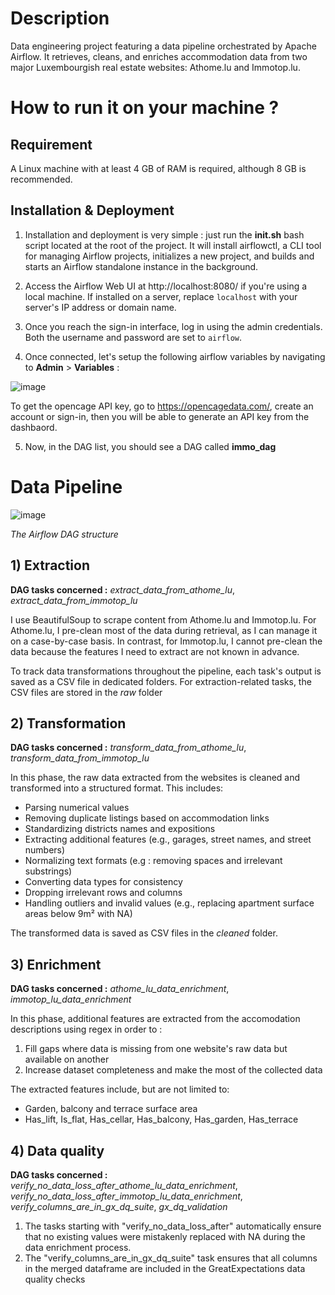 # Description

Data engineering project featuring a data pipeline orchestrated by Apache Airflow. It retrieves, cleans, and enriches accommodation data from two major Luxembourgish real estate websites: Athome.lu and Immotop.lu.

# How to run it on your machine ?

## Requirement

A Linux machine with at least 4 GB of RAM is required, although 8 GB is recommended.

## Installation & Deployment

1) Installation and deployment is very simple : just run the **init.sh** bash script located at the root of the project. It will install airflowctl, a CLI tool for managing Airflow projects, initializes a new project, and builds and starts an Airflow standalone instance in the background.
  
2) Access the Airflow Web UI at http://localhost:8080/ if you're using a local machine. If installed on a server, replace `localhost` with your server's IP address or domain name.

3) Once you reach the sign-in interface, log in using the admin credentials. Both the username and password are set to `airflow`.

4) Once connected, let's setup the following airflow variables by navigating to **Admin** > **Variables** :

![image](https://github.com/user-attachments/assets/a2fc4948-8ff6-451b-b342-95f8d11ba99c)

To get the opencage API key, go to https://opencagedata.com/, create an account or sign-in, then you will be able to generate an API key from the dashbaord.

5) Now, in the DAG list, you should see a DAG called **immo_dag**

# Data Pipeline

![image](https://github.com/user-attachments/assets/2cafd2e0-846d-4c77-899b-cc276d8ee366)

_The Airflow DAG structure_

## 1) Extraction

__DAG tasks concerned :__ _extract_data_from_athome_lu_, _extract_data_from_immotop_lu_

I use BeautifulSoup to scrape content from Athome.lu and Immotop.lu. For Athome.lu, I pre-clean most of the data during retrieval, as I can manage it on a case-by-case basis. In contrast, for Immotop.lu, I cannot pre-clean the data because the features I need to extract are not known in advance.

To track data transformations throughout the pipeline, each task's output is saved as a CSV file in dedicated folders. For extraction-related tasks, the CSV files are stored in the _raw_ folder

## 2) Transformation

__DAG tasks concerned :__ _transform_data_from_athome_lu_, _transform_data_from_immotop_lu_

In this phase, the raw data extracted from the websites is cleaned and transformed into a structured format. This includes:

- Parsing numerical values
- Removing duplicate listings based on accommodation links
- Standardizing districts names and expositions
- Extracting additional features (e.g., garages, street names, and street numbers)
- Normalizing text formats (e.g : removing spaces and irrelevant substrings)
- Converting data types for consistency
- Dropping irrelevant rows and columns
- Handling outliers and invalid values (e.g., replacing apartment surface areas below 9m² with NA)

The transformed data is saved as CSV files in the _cleaned_ folder.

## 3) Enrichment

__DAG tasks concerned :__ _athome_lu_data_enrichment_, _immotop_lu_data_enrichment_

In this phase, additional features are extracted from the accomodation descriptions using regex in order to :
1) Fill gaps where data is missing from one website's raw data but available on another
2) Increase dataset completeness and make the most of the collected data

The extracted features include, but are not limited to:

- Garden, balcony and terrace surface area
- Has_lift, Is_flat, Has_cellar, Has_balcony, Has_garden, Has_terrace

## 4) Data quality

__DAG tasks concerned :__ _verify_no_data_loss_after_athome_lu_data_enrichment_, _verify_no_data_loss_after_immotop_lu_data_enrichment_, _verify_columns_are_in_gx_dq_suite_, _gx_dq_validation_

1) The tasks starting with "verify_no_data_loss_after" automatically ensure that no existing values were mistakenly replaced with NA during the data enrichment process.
2) The "verify_columns_are_in_gx_dq_suite" task ensures that all columns in the merged dataframe are included in the GreatExpectations data quality checks


